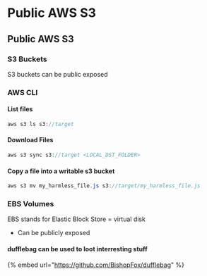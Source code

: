 # Public AWS S3

## Public AWS S3

### S3 Buckets

S3 buckets can be public exposed

### AWS CLI

#### List files

```csharp
aws s3 ls s3://target
```

#### Download Files

```csharp
aws s3 sync s3://target <LOCAL_DST_FOLDER>
```

#### Copy a file into a writable s3 bucket

```csharp
aws s3 mv my_harmless_file.js s3://target/my_harmless_file.js
```

### EBS Volumes

EBS stands for Elastic Block Store = virtual disk

* Can be publicly exposed

#### dufflebag can be used to loot interresting stuff 

{% embed url="https://github.com/BishopFox/dufflebag" %}

